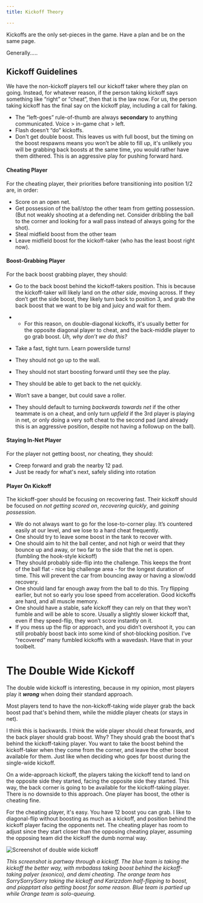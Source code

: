 ```yaml
---
title: Kickoff Theory

---
```


Kickoffs are the only set-pieces in the game. Have a plan and be on the same page.



Generally.....

## Kickoff Guidelines

We have the non-kickoff players tell our kickoff taker where they plan on going. Instead, for whatever reason, if the person taking kickoff says something like “right” or “cheat”, then that is the law now. For us, the person taking kickoff has the final say on the kickoff play, including a call for faking.

- The “left-goes” rule-of-thumb are always **secondary** to anything communicated. Voice > in-game chat > left. 
- Flash doesn’t “do” kickoffs.
- Don't get double boost. This leaves us with full boost, but the timing on the boost respawns means you won’t be able to fill up, it's unlikely you will be grabbing back boosts at the same time, you would rather have them dithered. This is an aggressive play for pushing forward hard.

#### Cheating Player

For the cheating player, their priorities before transitioning into position 1/2 are, in order:

- Score on an open net.
- Get possession of the ball/stop the other team from getting possession. (But not weakly shooting at a defending net. Consider dribbling the ball to the corner and looking for a wall pass instead of always going for the shot).
- Steal midfield boost from the other team
- Leave midfield boost for the kickoff-taker (who has the least boost right now).

#### Boost-Grabbing Player

For the back boost grabbing player, they should:

- Go to the back boost behind the kickoff-takers position. This is because the kickoff-taker will likely land on the *other side*, moving across. If they don’t get the side boost, they likely turn back to position 3, and grab the back boost that we want to be big and juicy and wait for them.

- - For this reason, on double-diagonal kickoffs, it's usually better for the opposite diagonal player to cheat, and the back-middle player to go grab boost. *Uh, why don’t we do this?*

- Take a fast, tight turn. Learn powerslide turns! 
- They should not go up to the wall.
- They should not start boosting forward until they see the play.
- They should be able to get back to the net quickly.
- Won’t save a banger, but could save a roller.
- They should default to turning *backwards towards net* if the other teammate is on a cheat, and only turn *upfield* if the 3rd player is playing in net, or only doing a very soft cheat to the second pad (and already this is an aggressive position, despite not having a followup on the ball).

#### Staying In-Net Player

For the player not getting boost, nor cheating, they should: 

- Creep forward and grab the nearby 12 pad.
- Just be ready for what's next, safely sliding into rotation

#### Player On Kickoff

The kickoff-goer should be focusing on recovering fast. Their kickoff should be focused on *not getting scored on*, *recovering quickly*, and *gaining possession.*

- We do not always want to go for the lose-to-corner play. It’s countered easily at our level, and we lose to a hard cheat frequently.
- One should try to leave some boost in the tank to recover with.
- One should aim to hit the ball center, and not high or weird that they bounce up and away, or two far to the side that the net is open. (fumbling the hook-style kickoff)
- They should probably side-flip into the challenge. This keeps the front of the ball flat - nice big challenge area - for the longest duration of time. This will prevent the car from bouncing away or having a slow/odd recovery.
- One should land far enough away from the ball to do this. Try flipping earlier, but not so early you lose speed from acceleration. Good kickoffs are hard, and all muscle memory. 
- One should have a stable, safe kickoff they can rely on that they won’t fumble and will be able to score. Usually a slightly slower kickoff that, even if they speed-flip, they won’t score instantly on it.
- If you mess up the flip or approach, and you didn’t overshoot it, you can still probably boost back into some kind of shot-blocking position. I’ve “recovered” many fumbled kickoffs with a wavedash. Have that in your toolbelt.

# The Double Wide Kickoff

The double wide kickoff is interesting, because in my opinion, most players play it ***wrong*** when doing their standard approach. 

Most players tend to have the non-kickoff-taking wide player grab the back boost pad that's behind them, while the middle player cheats (or stays in net).

I think this is backwards. I think the wide player should cheat forwards, and the back player should grab boost. Why? They should grab the boost that's behind the kickoff-taking player. You want to take the boost behind the kickoff-taker when they come from the corner, and leave the other boost available for them. Just like when deciding who goes fpr boost during the single-wide kickoff.

On a wide-approach kickoff, the players taking the kickoff tend to land on the opposite side they started, facing the opposite side they started. This way, the back corner is going to be available for the kickoff-taking player. There is no downside to this approach. One player has boost, the other is cheating fine.

For the cheating player, it's easy. You have 12 boost you can grab.  I like to diagonal-flip without boosting as much as a kickoff, and position behind the kickoff player facing the opponents net. The cheating player has room to adjust since they start closer than the opposing cheating player, assuming the opposing team did the kickoff the dumb normal way.

![Screenshot of double wide kickoff](C:\Users\Blooper\JupiterSync\Projects\Websites\RocketLeagueStrategy\images\doubleWideKickoff.jpg)

*This screenshot is partway through a kickoff. The blue team is taking the kickoff the better way, with mrbadass taking boost behind the kickoff-taking palyer (exonico), and demi cheating. The orange team has SorrySorrySorry taking the kickoff and Karizzdom half-flipping to boost, and piopptart also getting boost for some reason. Blue team is partied up while Orange team is solo-queuing.*


